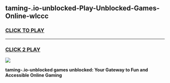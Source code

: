 
## taming-.io-unblocked-Play-Unblocked-Games-Online-wlccc
<h3>
<a href="https://premium76.site?title=taming-.io-unblocked&ref=25A">CLICK TO PLAY</a></h3>
<hr>

<h3>
<a href="https://premium76.site?title=taming-.io-unblocked&ref=25A">CLICK 2 PLAY</a>
  
</h3>

<a href="https://premium76.site?title=taming-.io-unblocked&ref=25A"><img src="https://clearcache.store/games.png"></a>


**taming-.io-unblocked games unblocked: Your Gateway to Fun and Accessible Online Gaming**
